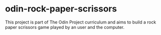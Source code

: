 # odin-rock-paper-scrissors
This project is part of The Odin Project curriculum and aims to build a rock paper scrissors game played by an user and the computer.
